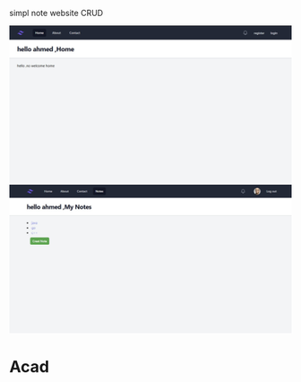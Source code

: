 simpl note website CRUD 

![home page](https://github.com/AhmedAnwar-Gazy/php-router/blob/main/home_page.jpg)
![home page](https://github.com/AhmedAnwar-Gazy/php-router/blob/main/notes_page.jpg)
# Acad
